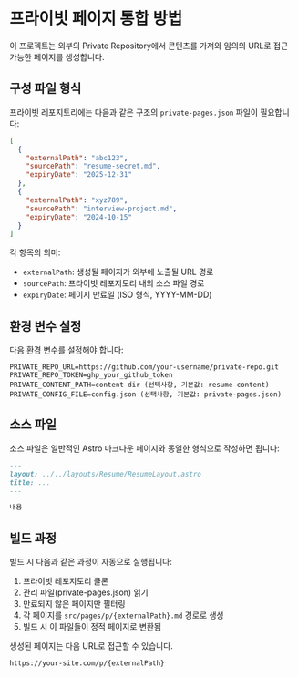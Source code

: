 # 프라이빗 페이지 통합 방법

이 프로젝트는 외부의 Private Repository에서 콘텐츠를 가져와 임의의 URL로 접근 가능한 페이지를 생성합니다.

## 구성 파일 형식

프라이빗 레포지토리에는 다음과 같은 구조의 `private-pages.json` 파일이 필요합니다:

```json
[
  {
    "externalPath": "abc123", 
    "sourcePath": "resume-secret.md",
    "expiryDate": "2025-12-31"
  },
  {
    "externalPath": "xyz789",
    "sourcePath": "interview-project.md",
    "expiryDate": "2024-10-15"
  }
]
```

각 항목의 의미:
- `externalPath`: 생성될 페이지가 외부에 노출될 URL 경로
- `sourcePath`: 프라이빗 레포지토리 내의 소스 파일 경로
- `expiryDate`: 페이지 만료일 (ISO 형식, YYYY-MM-DD)

## 환경 변수 설정

다음 환경 변수를 설정해야 합니다:

```
PRIVATE_REPO_URL=https://github.com/your-username/private-repo.git
PRIVATE_REPO_TOKEN=ghp_your_github_token
PRIVATE_CONTENT_PATH=content-dir (선택사항, 기본값: resume-content)
PRIVATE_CONFIG_FILE=config.json (선택사항, 기본값: private-pages.json)
```

## 소스 파일

소스 파일은 일반적인 Astro 마크다운 페이지와 동일한 형식으로 작성하면 됩니다:

```markdown
---
layout: ../../layouts/Resume/ResumeLayout.astro
title: ...
---

내용
```

## 빌드 과정

빌드 시 다음과 같은 과정이 자동으로 실행됩니다:

1. 프라이빗 레포지토리 클론
2. 관리 파일(private-pages.json) 읽기
3. 만료되지 않은 페이지만 필터링
4. 각 페이지를 `src/pages/p/{externalPath}.md` 경로로 생성
5. 빌드 시 이 파일들이 정적 페이지로 변환됨

생성된 페이지는 다음 URL로 접근할 수 있습니다.

```
https://your-site.com/p/{externalPath}
```